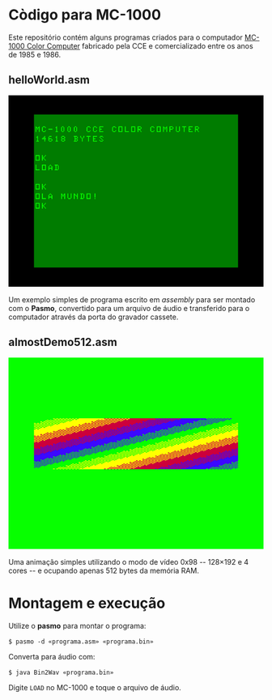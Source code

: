 # Còdigo para MC-1000

Este repositório contém alguns programas criados para o computador
[MC-1000 Color Computer](https://sites.google.com/site/ccemc1000/) fabricado
pela CCE e comercializado entre os anos de 1985 e 1986.

## helloWorld.asm

![helloWorld](images/helloWorld.png)

Um exemplo simples de programa escrito em _assembly_ para ser montado com
o **Pasmo**, convertido para um arquivo de áudio e transferido para o
computador através da porta do gravador cassete.

## almostDemo512.asm

![almostDemo512](images/almostDemo512.png)

Uma animação simples utilizando o modo de vídeo 0x98 -- 128×192 e 4 cores -- e ocupando apenas 512 bytes da memória RAM.

# Montagem e execução

Utilize o **pasmo** para montar o programa:

``` shell
$ pasmo -d «programa.asm» «programa.bin»
```

Converta para áudio com:

``` shell
$ java Bin2Wav «programa.bin»
```

Digite ```LOAD``` no MC-1000 e toque o arquivo de áudio.
